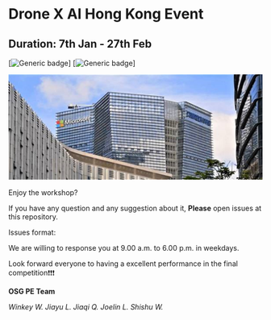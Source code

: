 # Drone X AI Hong Kong Event
## Duration: 7th Jan - 27th Feb
[![Generic badge](https://img.shields.io/badge/Status-Work_In_Progress-red.svg)]
[![Generic badge](https://img.shields.io/badge/Contributions-Welcome-brightgreen.svg)]

![Microsoft Logo](/image/mssz.png)

Enjoy the workshop?

If you have any question and any suggestion about it, **Please** open issues at this repository.

Issues format:



We are willing to response you at 9.00 a.m. to 6.00 p.m. in weekdays.

Look forward everyone to having a excellent performance in the final competition:exclamation::exclamation::exclamation:





**OSG PE Team**

*Winkey W.  Jiayu L.  Jiaqi Q.  Joelin L.  Shishu W.*
